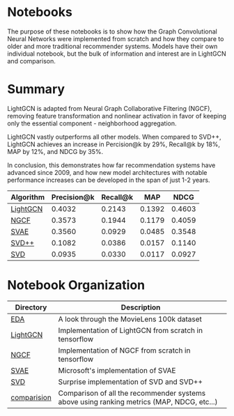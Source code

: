 Notebooks
==============================

The purpose of these notebooks is to show how the Graph Convolutional Neural Networks were implemented from scratch and
how they compare to older and more traditional recommender systems. Models have their own individual notebook, but the
bulk of information and interest are in LightGCN and comparison.

# Summary
LightGCN is adapted from Neural Graph Collaborative Filtering (NGCF), removing
feature transformation and nonlinear activation in favor of keeping only the
essential component - neighborhood aggregation.

LightGCN vastly outperforms all other models. When compared to SVD++, LightGCN
achieves an increase in Percision@k by 29%, Recall@k by 18%, MAP by 12%, and
NDCG by 35%.

In conclusion, this demonstrates how far recommendation systems have advanced
since 2009, and how new model architectures with notable performance increases
can be developed in the span of just 1-2 years.

| Algorithm | Precision@k | Recall@k | MAP | NDCG |
| --- | --- | --- | --- | --- |
| [LightGCN](1_LightGCN.ipynb)| 0.4032 | 0.2143 | 0.1392 | 0.4603 |
| [NGCF](2_NGCF.ipynb) | 0.3573 | 0.1944 | 0.1179 | 0.4059 |
| [SVAE](3_SVAE.ipynb) | 0.3560 | 0.0929 | 0.0485 | 0.3548 |
| [SVD++](4_SVD.ipynb) | 0.1082 | 0.0386| 0.0157 | 0.1140 |
| [SVD](4_SVD.ipynb) | 0.0935 | 0.0330 | 0.0117 | 0.0927 |

# Notebook Organization

| Directory | Description |
| --- | --- |
| [EDA](0_EDA.ipynb)| A look through the MovieLens 100k dataset|
| [LightGCN](1_LightGCN.ipynb) | Implementation of LightGCN from scratch in tensorflow|
| [NGCF](2_NGCF.ipynb) | Implementation of NGCF from scratch in tensorflow |
| [SVAE](3_SVAE.ipynb) | Microsoft's implementation of SVAE |
| [SVD](4_SVD.ipynb) | Surprise implementation of SVD and SVD++|
| [comparision](5_comparison.ipynb) | Comparison of all the recommender systems above using ranking metrics (MAP, NDCG, etc...) |
